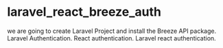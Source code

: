 # laravel_react_breeze_auth
we are going to create Laravel Project and install the Breeze API package. Laravel Authentication. React authentication. Laravel react authentication.
